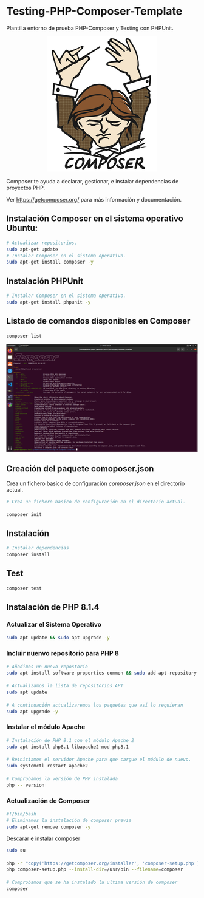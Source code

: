 # Testing-PHP-Composer-Template
Plantilla entorno de prueba PHP-Composer y Testing con PHPUnit.
<p align="center">
    <a href="https://getcomposer.org/">
        <img alt="Logotipo de Composer" src="images/composer_logo.png">
    </a>
</p>
Composer te ayuda a declarar, gestionar, e instalar dependencias de proyectos PHP.

 Ver https://getcomposer.org/ para más información y documentación.

## Instalación Composer en el sistema operativo Ubuntu:
``` bash
# Actualizar repositorios.
sudo apt-get update
# Instalar Composer en el sistema operativo.
sudo apt-get install composer -y
```
## Instalación PHPUnit
``` bash
# Instalar Composer en el sistema operativo.
sudo apt-get install phpunit -y
```

## Listado de comandos disponibles en Composer
``` bash
composer list
```
![Listado de comandos disponibles en Composer](/images/composer_list.png)

## Creación del paquete comoposer.json

Crea un fichero basico de configuración *composer.json* en el directorio actual.

``` bash
# Crea un fichero basico de configuración en el directorio actual.

composer init
```

## Instalación

``` bash
# Instalar dependencias
composer install
```

## Test

``` bash
composer test
```
## Instalación de PHP 8.1.4

### Actualizar el Sistema Operativo

``` bash
sudo apt update && sudo apt upgrade -y
```
### Incluir nuenvo repositorio para PHP 8

``` bash
# Añadimos un nuevo repostorio
sudo apt install software-properties-common && sudo add-apt-repository ppa:ondrej/php -y

# Actualizamos la lista de repositorios APT
sudo apt update

# A continuación actualizaremos los paquetes que así lo requieran
sudo apt upgrade -y
```

### Instalar el módulo Apache

``` bash
# Instalación de PHP 8.1 con el módulo Apache 2
sudo apt install php8.1 libapache2-mod-php8.1

# Reiniciamos el servidor Apache para que cargue el módulo de nuevo.
sudo systemctl restart apache2

# Comprobamos la versión de PHP instalada
php -- version
```

### Actualización de Composer
``` bash
#!/bin/bash
# Eliminamos la instalación de composer previa
sudo apt-get remove composer -y
```
Descarar e instalar composer

``` bash
sudo su

php -r "copy('https://getcomposer.org/installer', 'composer-setup.php');"
php composer-setup.php --install-dir=/usr/bin --filename=composer

# Comprobamos que se ha instalado la ultima versión de composer
composer
```

